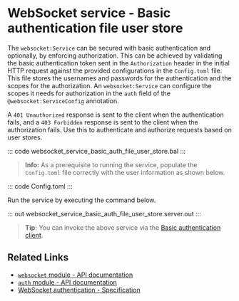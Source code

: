 # WebSocket service - Basic authentication file user store

The `websocket:Service` can be secured with basic authentication and optionally, by enforcing authorization. This can be achieved by validating the basic authentication token sent in the `Authorization` header in the initial HTTP request against the provided configurations in the `Config.toml` file. This file stores the usernames and passwords for the authentication and the scopes for the authorization. An `websocket:Service` can configure the scopes it needs for authorization in the `auth` field of the `@websocket:ServiceConfig` annotation.

A `401 Unauthorized` response is sent to the client when the authentication fails, and a `403 Forbidden` response is sent to the client when the authorization fails. Use this to authenticate and authorize requests based on user stores.

::: code websocket_service_basic_auth_file_user_store.bal :::

>**Info:** As a prerequisite to running the service, populate the `Config.toml` file correctly with the user information as shown below.

::: code Config.toml :::

Run the service by executing the command below.

::: out websocket_service_basic_auth_file_user_store.server.out :::

>**Tip:** You can invoke the above service via the [Basic authentication client](/learn/by-example/websocket-client-basic-auth).

## Related Links
- [`websocket` module - API documentation](https://lib.ballerina.io/ballerina/websocket/latest)
- [`auth` module - API documentation](https://lib.ballerina.io/ballerina/auth/latest/)
- [WebSocket authentication - Specification](/spec/websocket/#52-authentication-and-authorization)